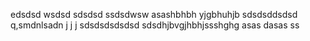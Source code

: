 edsdsd
wsdsd
sdsdsd
ssdsdwsw
asashbhbh
yjgbhuhjb
sdsdsddsdsd
q,smdnlsadn j j j
sdsdsdsdsdsd
sdsdhjbvgjhbhjssshghg
asas
dasas
ss
